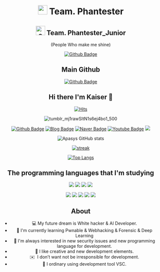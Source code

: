 <div align="center">

# <img width="30" alt="small" src="https://user-images.githubusercontent.com/67867993/141731858-1feb2ece-6170-44a0-a0b6-2a94933cc3da.png"> Team. Phantester
## <img width="30" alt="small" src="https://user-images.githubusercontent.com/67867993/142658806-2a48256f-5f7d-4721-9f0f-b085c65d24c7.png"> Team. Phantester_Junior
  
(People Who make me shine)

   [![Github Badge](http://img.shields.io/badge/-Phantester%20-black?style=for-the-badge&logo=github&link=https://github.com/Phantester)](https://github.com/Phantester)

  
  ## Main Github 
  [![Github Badge](http://img.shields.io/badge/Apasys%20-black?style=for-the-badge&logo=github&link=https://https://github.com/Apasys)](https://github.com/Apasys)

  
## Hi there I'm Kaiser 👋
  
[![Hits](https://hits.seeyoufarm.com/api/count/incr/badge.svg?style=for-the-badge&url=https://github.com/Kaiser)](https://hits.seeyoufarm.com) 

![tumblr_mj1rawSltN1s6ej4bo1_500](https://user-images.githubusercontent.com/86749773/143304370-96def318-c888-457e-a448-7f5efbae089c.gif)

  
[![Github Badge](http://img.shields.io/badge/-Github%20-black?style=for-the-badge&logo=github&link=https://github.com/Phantester-Kaiser)](https://github.com/apasys)
[![Blog Badge](http://img.shields.io/badge/-Blog%20-black?style=for-the-badge&logo=Stitcher&link=https://github.com/Phantester-Kaiser)](https://Phantester-Kaiser.github.io)
[![Naver Badge](https://img.shields.io/badge/Naver-03C75A?style=for-the-badge&logo=NativeScript&link=https://blog.naver.com/dsph9245)](https://blog.naver.com/dsph9245)
[![Youtube Badge](https://img.shields.io/badge/Youtube-ff0000?style=for-the-badge&logo=youtube&link=https://www.youtube.com/channel/UCzvy3twsV4JbESQR9vt1UaA)](https://www.youtube.com/channel/UCzvy3twsV4JbESQR9vt1UaA)
<a href="https://velog.io/@dsph9245" target="_blank"><img src="https://img.shields.io/badge/Velog-20c997?style=for-the-badge&logo=Vimeo&logoColor=white"/></a>

![Apasys GitHub stats](https://github-readme-stats.vercel.app/api?username=Phantester-Kaiser&show_icons=true&theme=react)

[![streak](https://github-readme-streak-stats.herokuapp.com/?user=Phantester-Kaiser&theme=react)](https://github.com/Phantester-Kaiser)

[![Top Langs](https://github-readme-stats.vercel.app/api/top-langs/?username=Phantester-Kaiser&langs_count=10&layout=compact&show_icons=true&theme=react)](https://github.com/Phantester-Kaiser/github-readme-stats)



  
## The programming languages that I'm studying

</div>
  
<div align="center">

<img src="https://img.shields.io/badge/C-222222?style=for-the-badge&logo=c%2B%2B&logoColor=white"/></a> <img src="https://img.shields.io/badge/Python-3776AB?style=for-the-badge&logo=Python&logoColor=white"/></a> <img src="https://img.shields.io/badge/C++-00599C?style=for-the-badge&logo=c%2B%2B&logoColor=white"/></a> <img src="https://img.shields.io/badge/Java-FF9900?style=for-the-badge&logo=Java&logoColor=white"/></a>

<img src="https://img.shields.io/badge/Jupyter-F37626?style=for-the-badge&logo=Jupyter&logoColor=white"/></a>
<img src="https://img.shields.io/badge/PHP-777BB4?style=for-the-badge&logo=PHP&logoColor=white"/></a>
<img src="https://img.shields.io/badge/JavaScript-F7DF1E?style=for-the-badge&logo=JavaScript&logoColor=white"/></a> 
<img src="https://img.shields.io/badge/HTML5-E34F26?style=for-the-badge&logo=HTML5&logoColor=white"/></a> 
<img src="https://img.shields.io/badge/CSS3-1572B6?style=for-the-badge&logo=CSS3&logoColor=white"/></a> 
  
</div>  

<div align="center">

## About 
- 💻  My future dream is White hacker & AI Developer. 
- 🌱  I'm currently learning  Pwnable & Webhacking & Forensic & Deep Learning 
- 🔭  I'm always interested in new security issues and new programming language for development.
- 🐼  I like creative and new development elements.
- ✉️  I don’t want not be irresponsible for development.
- 🐧  I ordinary using development tool VSC.
  
</div>

